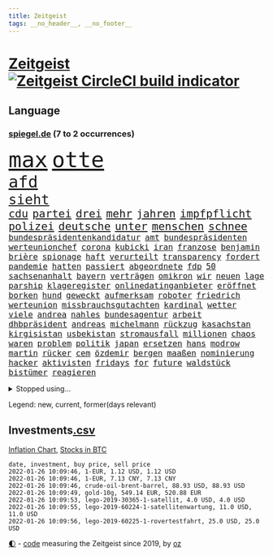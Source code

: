 ```yaml
---
title: Zeitgeist
tags: __no_header__, __no_footer__
---
```


# [Zeitgeist](https://oliz.io/zeitgeist/) [![Zeitgeist CircleCI build indicator](https://circleci.com/gh/ooz/zeitgeist.svg?style=shield)](https://circleci.com/gh/ooz/zeitgeist)

## Language

<h3><a href="https://www.spiegel.de" target="_blank">spiegel.de</a> (7 to 2 occurrences)</h3>
<p style="font-family:monospace">
<span style="font-size:32pt"><a href="news_links.html#max" class="current">max</a></span>
<span style="font-size:32pt"><a href="news_links.html#otte" class="new">otte</a></span>
<br>
<span style="font-size:24pt"><a href="news_links.html#afd" class="current">afd</a></span>
<br>
<span style="font-size:20pt"><a href="news_links.html#sieht" class="current">sieht</a></span>
<br>
<span style="font-size:16pt"><a href="news_links.html#cdu" class="current">cdu</a></span>
<span style="font-size:16pt"><a href="news_links.html#partei" class="current">partei</a></span>
<span style="font-size:16pt"><a href="news_links.html#drei" class="current">drei</a></span>
<span style="font-size:16pt"><a href="news_links.html#mehr" class="current">mehr</a></span>
<span style="font-size:16pt"><a href="news_links.html#jahren" class="current">jahren</a></span>
<span style="font-size:16pt"><a href="news_links.html#impfpflicht" class="current">impfpflicht</a></span>
<span style="font-size:16pt"><a href="news_links.html#polizei" class="current">polizei</a></span>
<span style="font-size:16pt"><a href="news_links.html#deutsche" class="current">deutsche</a></span>
<span style="font-size:16pt"><a href="news_links.html#unter" class="current">unter</a></span>
<span style="font-size:16pt"><a href="news_links.html#menschen" class="current">menschen</a></span>
<span style="font-size:16pt"><a href="news_links.html#schnee" class="current">schnee</a></span>
<br>
<span style="font-size:12pt"><a href="news_links.html#bundespräsidentenkandidatur" class="new">bundespräsidentenkandidatur</a></span>
<span style="font-size:12pt"><a href="news_links.html#amt" class="current">amt</a></span>
<span style="font-size:12pt"><a href="news_links.html#bundespräsidenten" class="current">bundespräsidenten</a></span>
<span style="font-size:12pt"><a href="news_links.html#werteunionchef" class="new">werteunionchef</a></span>
<span style="font-size:12pt"><a href="news_links.html#corona" class="current">corona</a></span>
<span style="font-size:12pt"><a href="news_links.html#kubicki" class="current">kubicki</a></span>
<span style="font-size:12pt"><a href="news_links.html#iran" class="current">iran</a></span>
<span style="font-size:12pt"><a href="news_links.html#franzose" class="new">franzose</a></span>
<span style="font-size:12pt"><a href="news_links.html#benjamin" class="current">benjamin</a></span>
<span style="font-size:12pt"><a href="news_links.html#brière" class="new">brière</a></span>
<span style="font-size:12pt"><a href="news_links.html#spionage" class="current">spionage</a></span>
<span style="font-size:12pt"><a href="news_links.html#haft" class="current">haft</a></span>
<span style="font-size:12pt"><a href="news_links.html#verurteilt" class="current">verurteilt</a></span>
<span style="font-size:12pt"><a href="news_links.html#transparency" class="new">transparency</a></span>
<span style="font-size:12pt"><a href="news_links.html#fordert" class="current">fordert</a></span>
<span style="font-size:12pt"><a href="news_links.html#pandemie" class="current">pandemie</a></span>
<span style="font-size:12pt"><a href="news_links.html#hatten" class="current">hatten</a></span>
<span style="font-size:12pt"><a href="news_links.html#passiert" class="current">passiert</a></span>
<span style="font-size:12pt"><a href="news_links.html#abgeordnete" class="current">abgeordnete</a></span>
<span style="font-size:12pt"><a href="news_links.html#fdp" class="current">fdp</a></span>
<span style="font-size:12pt"><a href="news_links.html#50" class="current">50</a></span>
<span style="font-size:12pt"><a href="news_links.html#sachsenanhalt" class="current">sachsenanhalt</a></span>
<span style="font-size:12pt"><a href="news_links.html#bayern" class="current">bayern</a></span>
<span style="font-size:12pt"><a href="news_links.html#verträgen" class="new">verträgen</a></span>
<span style="font-size:12pt"><a href="news_links.html#omikron" class="current">omikron</a></span>
<span style="font-size:12pt"><a href="news_links.html#wir" class="current">wir</a></span>
<span style="font-size:12pt"><a href="news_links.html#neuen" class="current">neuen</a></span>
<span style="font-size:12pt"><a href="news_links.html#lage" class="current">lage</a></span>
<span style="font-size:12pt"><a href="news_links.html#parship" class="new">parship</a></span>
<span style="font-size:12pt"><a href="news_links.html#klageregister" class="new">klageregister</a></span>
<span style="font-size:12pt"><a href="news_links.html#onlinedatinganbieter" class="new">onlinedatinganbieter</a></span>
<span style="font-size:12pt"><a href="news_links.html#eröffnet" class="current">eröffnet</a></span>
<span style="font-size:12pt"><a href="news_links.html#borken" class="new">borken</a></span>
<span style="font-size:12pt"><a href="news_links.html#hund" class="current">hund</a></span>
<span style="font-size:12pt"><a href="news_links.html#geweckt" class="current">geweckt</a></span>
<span style="font-size:12pt"><a href="news_links.html#aufmerksam" class="current">aufmerksam</a></span>
<span style="font-size:12pt"><a href="news_links.html#roboter" class="current">roboter</a></span>
<span style="font-size:12pt"><a href="news_links.html#friedrich" class="current">friedrich</a></span>
<span style="font-size:12pt"><a href="news_links.html#werteunion" class="new">werteunion</a></span>
<span style="font-size:12pt"><a href="news_links.html#missbrauchsgutachten" class="new">missbrauchsgutachten</a></span>
<span style="font-size:12pt"><a href="news_links.html#kardinal" class="current">kardinal</a></span>
<span style="font-size:12pt"><a href="news_links.html#wetter" class="current">wetter</a></span>
<span style="font-size:12pt"><a href="news_links.html#viele" class="current">viele</a></span>
<span style="font-size:12pt"><a href="news_links.html#andrea" class="current">andrea</a></span>
<span style="font-size:12pt"><a href="news_links.html#nahles" class="current">nahles</a></span>
<span style="font-size:12pt"><a href="news_links.html#bundesagentur" class="current">bundesagentur</a></span>
<span style="font-size:12pt"><a href="news_links.html#arbeit" class="current">arbeit</a></span>
<span style="font-size:12pt"><a href="news_links.html#dhbpräsident" class="new">dhbpräsident</a></span>
<span style="font-size:12pt"><a href="news_links.html#andreas" class="current">andreas</a></span>
<span style="font-size:12pt"><a href="news_links.html#michelmann" class="new">michelmann</a></span>
<span style="font-size:12pt"><a href="news_links.html#rückzug" class="current">rückzug</a></span>
<span style="font-size:12pt"><a href="news_links.html#kasachstan" class="current">kasachstan</a></span>
<span style="font-size:12pt"><a href="news_links.html#kirgisistan" class="current">kirgisistan</a></span>
<span style="font-size:12pt"><a href="news_links.html#usbekistan" class="new">usbekistan</a></span>
<span style="font-size:12pt"><a href="news_links.html#stromausfall" class="current">stromausfall</a></span>
<span style="font-size:12pt"><a href="news_links.html#millionen" class="current">millionen</a></span>
<span style="font-size:12pt"><a href="news_links.html#chaos" class="current">chaos</a></span>
<span style="font-size:12pt"><a href="news_links.html#waren" class="current">waren</a></span>
<span style="font-size:12pt"><a href="news_links.html#problem" class="current">problem</a></span>
<span style="font-size:12pt"><a href="news_links.html#politik" class="current">politik</a></span>
<span style="font-size:12pt"><a href="news_links.html#japan" class="current">japan</a></span>
<span style="font-size:12pt"><a href="news_links.html#ersetzen" class="current">ersetzen</a></span>
<span style="font-size:12pt"><a href="news_links.html#hans" class="current">hans</a></span>
<span style="font-size:12pt"><a href="news_links.html#modrow" class="current">modrow</a></span>
<span style="font-size:12pt"><a href="news_links.html#martin" class="current">martin</a></span>
<span style="font-size:12pt"><a href="news_links.html#rücker" class="current">rücker</a></span>
<span style="font-size:12pt"><a href="news_links.html#cem" class="current">cem</a></span>
<span style="font-size:12pt"><a href="news_links.html#özdemir" class="current">özdemir</a></span>
<span style="font-size:12pt"><a href="news_links.html#bergen" class="current">bergen</a></span>
<span style="font-size:12pt"><a href="news_links.html#maaßen" class="current">maaßen</a></span>
<span style="font-size:12pt"><a href="news_links.html#nominierung" class="current">nominierung</a></span>
<span style="font-size:12pt"><a href="news_links.html#hacker" class="current">hacker</a></span>
<span style="font-size:12pt"><a href="news_links.html#aktivisten" class="current">aktivisten</a></span>
<span style="font-size:12pt"><a href="news_links.html#fridays" class="current">fridays</a></span>
<span style="font-size:12pt"><a href="news_links.html#for" class="current">for</a></span>
<span style="font-size:12pt"><a href="news_links.html#future" class="current">future</a></span>
<span style="font-size:12pt"><a href="news_links.html#waldstück" class="current">waldstück</a></span>
<span style="font-size:12pt"><a href="news_links.html#bistümer" class="new">bistümer</a></span>
<span style="font-size:12pt"><a href="news_links.html#reagieren" class="current">reagieren</a></span>
</p>
<details>
<summary>Stopped using...</summary>
<p class="former" style="font-size:12pt">
live(460) protestiert(460) appelliert(459) ber(459) bernd(459) blickt(459) gipfel(459) historiker(459) lisa(459) lohnt(459) suchte(459) beschäftigten(458) frühen(458) gemeinden(458) guter(458) masken(458) regisseurin(458) unmöglich(458) verzögert(458) zuerst(458) 2015(457) angespannt(457) aufnehmen(457) eng(457) giffey(457) reform(457) rest(457) vorstellung(457) and(456) einziges(456) golf(456) ifoinstitut(456) kriminellen(456) moderna(456) smartphone(456) stoppte(456) äußern(456) afrika(455) amerikaner(455) bußgeld(455) coronaschnelltests(455) doku(455) kassiert(455) maßnahme(455) sv(455) wirkte(455) xi(455) überreste(455) abstimmen(454) argumente(454) dfb(454) ermöglichen(454) finanziell(454) häufen(454) militärs(454) quartal(454) reul(454) richterin(454) städte(454) arbeitete(453) büros(453) eugh(453) fabrik(453) gewerkschaft(453) insekten(453) katze(453) laden(453) maximal(453) misshandelt(453) nominiert(453) passen(453) passieren(453) spanischen(453) spiels(453) strengere(453) tobt(453) unterzeichnet(453) zurückkehren(453) außen(452) entstehen(452) fahrt(452) feier(452) herrscher(452) mars(452) reichte(452) umgehend(452) versäumnisse(452) vorfall(452) zurückgetreten(452) überwinden(452) befinden(451) beispielen(451) bloß(451) bulgarien(451) florida(451) gebaut(451) kraftvoll(451) literatur(451) lothar(451) medikamente(451) paul(451) scheidet(451) schwerer(451) solidarität(451) umstrittenes(451) weitet(451) wieler(451) zufrieden(451) 44(450) 65(450) 79(450) d(450) freigestellt(450) gesprengt(450) mutmaßlich(450) rassistischer(450) rechtsextremismus(450) richtung(450) selben(450) stich(450) suspendiert(450) ulm(450) verhängen(450) wohnen(450) zoll(450) zählen(450) aufruf(449) big(449) bodo(449) entlassung(449) gastgeber(449) geflogen(449) gelsenkirchen(449) gesunde(449) grundlage(449) mengen(449) männliche(449) nahezu(449) verdiente(449) wirkung(449) bundesligavorschau(448) diplomaten(448) juni(448) rassistische(448) rechtsextremen(448) spieltag(448) veranstaltungen(448) vertrauen(448) einigung(447) gebe(447) hamilton(447) lewis(447) nutzt(447) oppositionelle(447) sichern(447) tschechien(447) verstappen(447) wand(447) übergeben(447) 96(446) aufgegeben(446) bewährungsstrafe(446) gespalten(446) inszeniert(446) lebte(446) nahen(446) pressestimmen(446) riesige(446) sinn(446) türkischen(446) widerspruch(446) anbieter(445) anschuldigungen(445) fuhr(445) swetlana(445) wurzeln(445) abgebrochen(444) armut(444) diego(444) e(444) erneuten(444) eurecht(444) george(444) meinungsfreiheit(444) see(444) biontech(443) fortgesetzt(443) mauer(443) produzieren(443) tragödie(443) wahren(443) zimmer(443) band(442) bundesstaat(442) festgestellt(442) herr(442) konzentrieren(442) petra(442) richtet(442) schumacher(442) unterzahl(442) verbreiten(442) entscheidenden(441) unterstützer(441) wochenüberblick(441) erschöpft(440) jüngere(440) mick(440) pipeline(440) ausgeliefert(439) dämpfer(439) freunde(439) auftritte(438) deals(438) duisburg(438) motor(438) aufschwung(437) berüchtigten(437) fliegt(437) iphone(437) jimmy(437) nachweis(437) uefa(437) überholt(437) 25jährigen(436) beschränkungen(436) platzen(436) porsche(436) presse(436) william(436) attentäter(435) drängen(435) erfüllt(435) ergibt(435) erwachsene(435) rivale(435) song(435) aufhalten(434) indirekt(434) limit(434) rkichef(434) unbekannt(434) zugelassenen(434) ökonomen(433) beteiligen(432) probe(432) pkw(431) bangkok(430) gang(430) hadert(430) immunität(430) sachsens(430) apps(429) auflagen(429) landesweit(429) analysiert(428) architekt(428) brasilianische(428) klöckner(428) landwirtschaft(428) arminia(427) präsidentenwahl(427) fortuna(426) jeff(426) nirgendwo(426) wütende(425) bester(424) labor(423) lachen(423) kassieren(421) wirbel(420) angewiesen(418) angeboten(417) erwarteten(416) rückblick(416) 2010(414) reportage(414) trauma(414) klees(413) vizekanzler(413) kandidatur(412) geflohen(410) gegenmaßnahmen(409) dorf(407) erfolgreichen(407) nächstes(407) tanzen(406) ermordete(405) diesjährigen(404) erhebliche(404) veränderungen(404) massaker(403) pentagon(403) beworben(402) schweine(401) atomabkommen(400) weitreichende(400) bist(399) häuslicher(399) nebenwirkungen(399) verursachte(399) lockern(398) schwimmen(397) zweck(397) weltmeisterschaft(396) ausgemacht(394) rolf(394) gesetzlichen(393) daheim(392) tolle(392) hitler(391) last(391) billiger(390) gesundheitsministers(389) dominik(385) wmtitel(385) berühmtesten(382) erben(380) dankt(374) schärfer(374) spannung(373) chrupalla(372) würzburg(372) londons(371) überwiegend(368) arzneimittelbehörde(367) betrag(367) prominenten(360) enthält(359) schlaf(357) jagt(354) eingehen(349) währung(347) autobauer(346) unterscheidet(339) fotografiert(338) oberhaupt(337) triumphierte(336) bekannter(333) kannte(318) börsengang(317) chile(317) bein(316) josef(315) demnächst(313) hilferuf(308) universitäten(303) steuerhinterziehung(298) ruin(296) happy(295) alben(290) henning(289) schenkt(286) erschoss(283) nagelsmann(281) sophia(274) ausrichten(273) kellner(270) vehement(270) käse(268) geehrt(263) westlichen(263) erdoğans(262) rückzahlung(259) neuerdings(258) umständen(258) ulrike(257) pyrotechnik(255) nötigen(254) interessen(253) fußballnationalmannschaft(252) eile(250) forschende(250) bewiesen(249) japanischen(243) handys(241) etlichen(240) ausgehen(238) begraben(237) potsdamer(237) regierungskoalition(236) badewanne(235) lediglich(235) stolpert(235) oktoberfest(234) freigegeben(233) gestanden(231) vertrieben(228) impfquoten(226) kugel(224) chips(223) 1990(219) basteln(219) gesichtet(218) parlamentswahlen(218) antisemitische(217) deutschkolumne(217) gefilmt(217) impfskeptiker(217) verursachen(217) lebend(216) riesiger(216) antisemitischer(215) millionenstadt(214) my(213) verschwörungsmythen(209) angeblichem(208) atomkraftwerk(207) bürgern(207) entwickelte(207) wagens(207) spaziergänger(206) geflüchtet(205) fassung(204) gezeichnet(204) britta(203) center(202) finder(200) publikumsliebling(200) bergab(199) umfassende(199) arte(198) flüchtet(198) heiß(198) rereportage(198) geschwister(197) höherer(197) hessische(196) befeuert(194) neumünster(194) tickets(194) ersteigern(193) kleidung(193) raste(193) schutzsuchenden(192) zerstörte(192) sardinien(191) virologin(191) liebt(190) aufgegangen(189) bang(187) tornado(186) dauerhafte(185) 88(182) eingriff(182) verwandten(182) aufgebaut(181) demenz(181) gorillas(179) handlungsbedarf(179) bundesanwaltschaft(178) rechtens(178) thomalla(178) zwingen(178) komponist(177) lehrergewerkschaft(177) chefs(176) nevada(176) verunsichert(176) spezies(174) afrikanischer(173) chaotischen(173) haie(173) operiert(173) vorfreude(173) warte(173) eingefahren(172) elfjähriger(172) knackt(172) lied(172) verurteilung(171) zweijähriger(171) absitzen(170) verkehrssicherheit(170) wesentliche(170) intendant(168) unbehelligt(166) brasilianischen(165) zauber(165) zögert(165) passend(164) usunternehmen(164) forschungsteam(162) hanau(162) versehen(162) astronomie(161) bewerbung(161) eingeklemmt(161) erzieherinnen(161) verleger(160) ahrtal(159) jagen(159) mittels(159) restriktionen(158) füße(157) gerichts(157) löwen(156) statistischem(155) traten(155) schwimmt(154) syrische(153) versäumt(153) vertretung(153) aspekte(152) jinping(151) missbrauchsvorwürfe(151) nicole(151) bauprojekte(150) besitzen(150) bundesbankchef(150) gesundheitsgefahr(150) verbraucherzentrale(150) 31jähriger(149) beck(147) bemerkbar(147) gibt's(147) siebzigerjahren(147) sirenen(147) afdchef(146) haas(146) 1992(145) simulieren(145) mitchell(144) popkultur(144) stonehenge(144) gestern(143) abwesenheit(141) fahrerinnen(141) hartnäckig(141) längste(141) verhängten(141) ersetzt(140) schuhe(140) carrie(138) geldscheinen(138) südsudan(138) waffengewalt(138) war's(138) erkrankte(137) siegfried(137) 15jährigen(136) anlage(136) langweilig(136) realität(136) verteuern(136) geschenke(135) heiße(135) lieferprobleme(135) vollen(135) iphones(134) neugeborenen(134) angelegte(133) forschern(133) händen(132) paket(132) schürt(132) ussenat(132) achtet(131) rückgabe(131) gesundheitswesen(130) vorhang(130) dargestellt(129) kommune(129) polizeiwache(129) teslagigafactory(128) steil(127) geleistet(126) nachmittag(126) gemeinschaft(125) rennes(125) taxi(124) fahndung(123) hilfsorganisationen(123) kritischen(123) verwechselt(123) ingenieur(122) aufzugeben(120) delivery(120) nicholas(118) tsg(118) zelten(118) ägäis(118) anrufen(117) lateinamerika(117) mccartney(117) wirbelsturm(117) fehleinschätzung(116) lose(116) bayerntrainer(114) offene(114) fernbleiben(113) größeres(113) arbeitgeberpräsident(112) bankräuber(112) dulger(112) 2gkonzept(111) coronainfektionszahlen(111) fehlender(111) samar(111) sima(111) bereut(110) erwirtschaftet(110) rekordhöhe(110) bienen(109) bürgerkriegs(109) koalitionsvertrag(109) mandela(109) mieterbund(109) zuständigen(109) aachener(108) erstickte(108) saudischen(108) überfallen(108) abgehalten(107) ausgeschaltet(107) fressen(107) helllichten(107) tiger(107) dokumentiert(106) friedlich(106) hierzulande(106) pflegekraft(106) rotgrünroten(106) stillstand(106) wertet(105) milizen(104) elektrisch(103) gruß(103) hermann(103) ordnete(103) wiegelt(103) 81jährige(102) impfnachweise(102) verkehrspolitik(102) zürich(102) bali(101) demut(101) befragt(100) zurückgemeldet(100) überforderung(100) unoklimakonferenz(99) verpflichtend(99) tripolis(98) hell(97) kunstwerke(97) polizeigewalt(97) 15000(96) bedauert(96) geheim(96) kapitänin(96) glas(95) googles(95) harren(95) pflichten(95) redet(95) rhetorik(95) xavier(95) darstellen(94) englisch(94) hadern(94) jacqueline(94) empfing(93) exbürgermeister(93) staatssekretär(93) vulkanausbrüche(93) batman(92) ferrari(92) inhalt(92) klimakonferenz(92) morgan(92) finanzmarkt(91) regierende(91) ruhestand(91) skisaison(91) abrupt(90) aufmarsch(90) dringenden(90) geltenden(90) kanareninsel(90) mischen(90) schlafzimmer(90) twittert(90) verordnet(90) afdwähler(89) briefe(89) menschenrechten(89) millionär(89) erschießen(88) inhaftierte(88) managerin(88) parteivorsitz(88) stichen(88) vizechef(88) zurückzahlen(88) bergbau(87) diskurs(87) hautfarbe(87) hinterzogen(87) meinhof(87) teller(87) beruflich(86) follower(86) spdmann(86) suga(86) treibhausgasemissionen(86) vornehmen(86) 112(85) coronavakzinen(85) erleben(85) fluglinie(85) fußfessel(85) presseschau(85) vernimmt(85) versuchs(85) geliehen(84) geltendes(84) spielfeld(84) studiert(84) unterhaus(84) beifahrer(83) füßen(83) stern(83) waage(83) whochef(83) üble(83) 1989(82) adam(82) asylbewerber(82) gemeindebund(82) knappheit(82) oberfläche(82) zweifachen(82) havarie(81) küstenort(81) zulauf(81) aromen(80) borchardt(80) genehmigte(80) meeresboden(80) sssiggi(80) 46(79) argumenten(79) außenpolitiker(79) brandgefährlich(79) einschätzungen(79) emir(79) feuerfontänen(79) lieferproblemen(79) reformpläne(79) undercoverpolizist(79) finne(78) gil(78) kalkül(78) michaelis(78) ofarim(78) schwärmen(78) uskongress(78) veröffentlichtes(78) vulkangebiet(78) berufseinstieg(77) ema(77) fußballstars(77) herzmuskelentzündungen(77) north(77) wenigstens(77) bestimmen(76) betrunken(76) gaslieferungen(76) herauskam(76) schwangerschaftsabbrüchen(76) torrekord(76) vorlage(76) wilhelm(76) alexanderplatz(75) auszahlt(75) exweltmeister(75) finnischen(75) halbwegs(75) herunter(75) kredite(75) musikvideo(75) schotte(75) stärkster(75) todesfällen(75) beantwortet(74) generalsekretäre(74) ragten(74) stabilem(74) vera(74) vorentscheidung(74) ekstase(73) fahnder(73) geheimdienste(73) gerücht(73) prestigeprojekt(73) routen(73) vergibt(73) winkt(73) 260(72) beerdigt(72) coronawinter(72) danger(72) fahrzeugs(72) hungertod(72) radioaktiv(72) reizgas(72) reynolds(72) untersuchte(72) bestehe(71) hündin(71) innenministers(71) rotgelbgrün(71) santa(71) staatsfonds(71) südfranzösischen(71) 30000(70) cduvorsitz(70) karrierecoachin(70) massen(70) stießen(70) testrunde(70) umbauen(70) christliche(69) kulinarisches(69) parks(69) afdlandtagsabgeordneter(68) gefährlichsten(68) lkabeamter(68) passive(68) raubkunst(68) verteilen(68) afdabgeordnete(67) ehegattensplittings(67) hector(67) kyffhäuserkreis(67) mitschüler(67) notenbanker(67) passagierflugzeug(67) saisonfinale(67) verschenkt(67) versenkt(67) irische(66) mitgliederentscheid(66) nordamerikanische(66) sauerstoff(66) verfolgten(66) afdpolitiker(65) anzunehmen(65) cambridge(65) engere(65) kampfjets(65) naheliegende(65) verkleidet(65) coronapatienten(64) gesprächsrunde(64) liverpoolcoach(64) reichelt(64) wg(64) winzern(64) begleichen(63) fantasie(63) kernkraftwerk(63) nervennahrung(63) süße(63) vorschau(63) weichen(63) zeitschrift(63) 2100(62) bäumen(62) dichtete(62) ebnen(62) sofern(62) sofortiger(62) überschaubar(62) angeklagtem(61) interessenten(61) kurznachricht(61) lampedusa(61) massengräber(61) schlägerei(61) sprengkraft(61) weihnachtsgeschenk(61) wohnt(61) ausrufezeichen(60) schnellboot(60) südpolarmeer(60) totimpfstoff(60) krug(59) offizielles(59) oldie(59) spezielles(59) verletze(59) versteigern(59) 2031(58) blinde(58) hinsicht(58) jameswebbweltraumteleskop(58) klopapier(58) plätze(58) schrittweise(58) unerwünschten(58) leistungssport(57) manchin(57) oscargewinner(57) staatskasse(57) swr(57) verschärften(57) weihnachtsgeschenke(57) weinen(57) aschewolken(56) aufregende(56) idioten(56) jahrzehnts(56) marschiert(56) niedrigen(56) schmücken(56) sternen(56) wissenschaftsprojekte(56) zweijährige(56) enthielt(55) gewechselt(55) heiklen(55) kampfdrohne(55) porträtiert(55) schwestern(55) sowjetischen(55) anweisungen(54) bayernstar(54) beseitigt(54) blutige(54) bürgergeld(54) case(54) eindringlichen(54) harrison(54) lehre(54) sterilisieren(54) abschottung(53) bemerkt(53) benin(53) preist(53) umfangreichen(53) befasst(52) gerne(52) gestiegene(52) kritikern(52) nelson(52) stromtankstellen(52) tsv(52) abeba(51) addis(51) ampelpläne(51) lavaströme(51) minnesota(51) modernaimpfstoff(51) reddit(51) äthiopische(51) bauwerke(50) merseburg(50) störender(50) amanda(49) ausnahmsweise(49) fleck(49) gratulierte(49) shows(49) spurs(49) stadtpark(49) verschwörungstheorien(49) disput(48) festessen(48) inge(48) massenproteste(48) raubtieren(48) shooter(48) vernunft(48) innen(47) überragt(47) dichter(46) eier(46) entziehen(46) index(46) kentucky(46) pantanal(46) 126(45) airlines(45) jaguars(45) künftiger(45) little(45) mitgliederbefragung(45) satten(45) schwelt(45) weltbesten(45) dutzenden(44) empfindliche(44) persischen(44) wellbrock(44) wiesbaden(44) 2028(43) pandemiemanagement(43) regelrecht(43) rigiden(43) sören(43) verwandte(43) autounfällen(42) bundeshaushalt(42) überraschten(42) batic(41) geliebte(41) getraut(41) laura(41) leitmayr(41) stephen(41) exchef(40) kabinen(40) schmutzler(40) somit(40) neunte(39) vorgesetzte(39) ausgebuht(38) formel1saison(38) miss(38) skifahren(38) transporters(38) ertrinken(37) fataler(37) gerührt(37) künstlers(37) luis(37) vertrauliche(37) wolfsburger(37) #metoo(36) eisiger(36) fahrlässigkeit(36) häusliche(36) kapern(36) onlineshopping(36) waffenruhe(36) dänische(35) gräueltaten(35) verschollen(35) verwüstung(35) herbe(34) ministers(34) reglement(34) verschiebung(34) versorgen(34) verunsicherung(34) weihnachtsmärkte(34) auftritts(33) finnland(33) halte(33) schausteller(33) verschärfungen(33) zertifikate(33) a380(32) abtrünnige(32) charts(32) freispruch(32) gattin(32) partnerschaften(32) zufall(32) bestritt(31) klavier(31) kurden(31) kurdische(31) menschenrechtslage(31) nfts(31) verunsichern(31) vietnam(31) women's(31) 1980(30) continental(30) effektiver(30) gaming(30) keinesfalls(29) kulturwissenschaftler(29) pessimistisch(29) pisten(29) planung(29) spiegelklimabericht(29) staatskassen(29) christmas(28) laxen(28) reptilien(28) sekt(28) unterlagen(28) winzer(28) zweitligatopspiel(28) epsteinvertraute(27) glinde(27) rabatten(27) virusvariante(27) 122(26) advent(26) chefcoach(26) coronavariante(26) einreisekontrollen(26) exklusive(26) festivals(26) frieren(26) geschäftsjahr(26) impfaktion(26) klaws(26) schönste(26) strikte(26) universitätsklinikum(26) coronamanagement(25) dröge(25) strukturwandel(25) unsichtbaren(25) behaupten(24) klappt(24) kritischer(24) morddrohungen(24) natürlich(24) offenkundig(24) verkehrsunfälle(24) zweifelt(24) champagneralternativen(23) familienstreit(23) judith(23) studierendenwerk(23) coronamutante(22) nrwländerchef(22) überführt(22) jack(21) passagieren(21) personalien(21) psychotherapeut(21) sandra(21) steuerzahler(21) stolpern(21) superlative(21) surfer(21) verstörende(21) draisaitl(20) driver(20) erprobt(20) gigafactory(20) großveranstaltungen(20) klärte(20) moralisch(20) mount(20) revolutionär(20) stimmungstest(20) uswestküste(20) woods(20) abzusagen(19) chris(19) coronabeschlüsse(19) erobern(19) ezb(19) parallelwelt(19) schenken(19) überlebten(19) 54jähriger(18) beschlussvorlage(18) buchung(18) habecks(18) herstellen(18) marcus(18) südfrankreich(18) weihnachtsmann(18) wissenschaftlerin(18) ampelkreuzung(17) nordrheinwestfalens(17) porschefahrer(17) textnachrichten(17) weihnachtsschmuck(17) 67(16) bangladesch(16) exklusiv(16) füllt(16) geschäften(16) portemonnaie(16) tarifverdienste(16) 50jähriger(15) fehlschuss(15) fähigkeit(15) keilt(15) mast(15) moskauer(15) passwörter(15) preissteigerungen(15) schmuggeln(15) vollzogen(15) auszahlen(14) banküberfall(14) bewohnerinnen(14) dortmunds(14) drive(14) fackelaufmarsch(14) kremlchef(14) kultusministerkonferenz(14) köpping(14) mediatheken(14) möbel(14) spürte(14) weihnachtstage(14) anfänger(13) ebike(13) herbstmeister(13) identische(13) oscars(13) 1860(12) amtsantritt(12) festtage(12) meyer(12) mölders(12) reifen(12) sascha(12) token(12) zitat(12) beschränken(11) blitzer(11) dauerfehde(11) erschwert(11) flotte(11) kohlenmonoxid(11) ostbeauftragter(11) peanuts(11) rettungsanker(11) schickte(11) versinkt(11)
</p>
</details>
<p>Legend: <span class="new">new</span>, <span class="current">current</span>, <span class="former">former(days relevant)</span></p>

## Investments[.csv](investments.csv)

[Inflation Chart](https://inflationchart.com),
[Stocks in BTC](https://stonksinbtc.xyz/)

```
date, investment, buy price, sell price
2022-01-26 10:09:46, 1-EUR, 1.12 USD, 1.12 USD
2022-01-26 10:09:46, 1-EUR, 7.13 CNY, 7.13 CNY
2022-01-26 10:09:46, crude-oil-brent-barrel, 88.93 USD, 88.93 USD
2022-01-26 10:09:49, gold-10g, 549.14 EUR, 520.88 EUR
2022-01-26 10:09:53, lego-2019-30365-1-satellit, 4.0 USD, 4.0 USD
2022-01-26 10:09:55, lego-2019-60224-1-satellitenwartung, 11.0 USD, 11.0 USD
2022-01-26 10:09:56, lego-2019-60225-1-rovertestfahrt, 25.0 USD, 25.0 USD
```

<footer>
<a href="javascript:toggleTheme()" class="nav">🌓</a>
- <a href="https://github.com/ooz/zeitgeist">code</a> measuring the Zeitgeist since 2019, by <a href="https://oliz.io">oz</a>
</footer>
